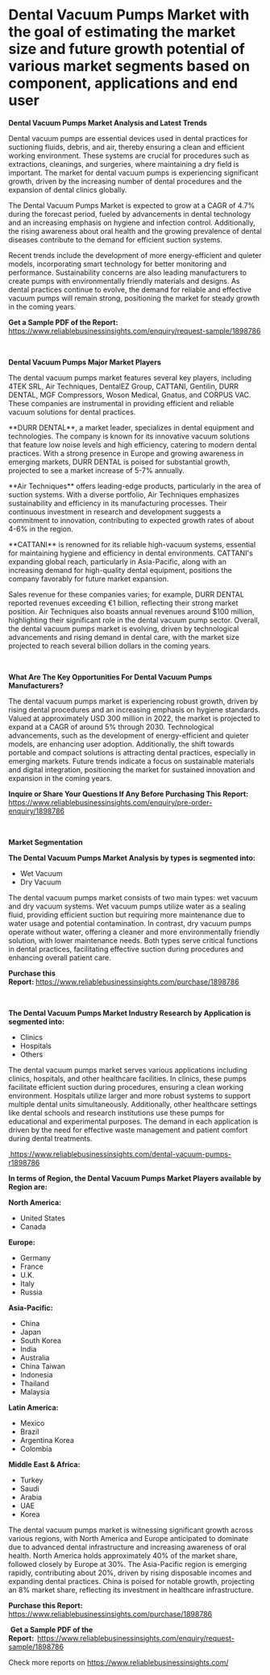 <p><h1>Dental Vacuum Pumps Market with the goal of estimating the market size and future growth potential of various market segments based on component, applications and end user</h1></p><p><strong>Dental Vacuum Pumps Market Analysis and Latest Trends</strong></p>
<p><p>Dental vacuum pumps are essential devices used in dental practices for suctioning fluids, debris, and air, thereby ensuring a clean and efficient working environment. These systems are crucial for procedures such as extractions, cleanings, and surgeries, where maintaining a dry field is important. The market for dental vacuum pumps is experiencing significant growth, driven by the increasing number of dental procedures and the expansion of dental clinics globally.</p><p>The Dental Vacuum Pumps Market is expected to grow at a CAGR of 4.7% during the forecast period, fueled by advancements in dental technology and an increasing emphasis on hygiene and infection control. Additionally, the rising awareness about oral health and the growing prevalence of dental diseases contribute to the demand for efficient suction systems. </p><p>Recent trends include the development of more energy-efficient and quieter models, incorporating smart technology for better monitoring and performance. Sustainability concerns are also leading manufacturers to create pumps with environmentally friendly materials and designs. As dental practices continue to evolve, the demand for reliable and effective vacuum pumps will remain strong, positioning the market for steady growth in the coming years.</p></p>
<p><strong>Get a Sample PDF of the Report:&nbsp;</strong> <a href="https://www.reliablebusinessinsights.com/enquiry/request-sample/1898786?utm_campaign=2099&utm_medium=2&utm_source=Github&utm_content=ia&utm_term=16022025&utm_id=dental-vacuum-pumps">https://www.reliablebusinessinsights.com/enquiry/request-sample/1898786</a></p>
<p>&nbsp;</p>
<p><strong>Dental Vacuum Pumps Major Market Players</strong></p>
<p><p>The dental vacuum pumps market features several key players, including 4TEK SRL, Air Techniques, DentalEZ Group, CATTANI, Gentilin, DURR DENTAL, MGF Compressors, Woson Medical, Gnatus, and CORPUS VAC. These companies are instrumental in providing efficient and reliable vacuum solutions for dental practices.</p><p>**DURR DENTAL**, a market leader, specializes in dental equipment and technologies. The company is known for its innovative vacuum solutions that feature low noise levels and high efficiency, catering to modern dental practices. With a strong presence in Europe and growing awareness in emerging markets, DURR DENTAL is poised for substantial growth, projected to see a market increase of 5-7% annually.</p><p>**Air Techniques** offers leading-edge products, particularly in the area of suction systems. With a diverse portfolio, Air Techniques emphasizes sustainability and efficiency in its manufacturing processes. Their continuous investment in research and development suggests a commitment to innovation, contributing to expected growth rates of about 4-6% in the region.</p><p>**CATTANI** is renowned for its reliable high-vacuum systems, essential for maintaining hygiene and efficiency in dental environments. CATTANI's expanding global reach, particularly in Asia-Pacific, along with an increasing demand for high-quality dental equipment, positions the company favorably for future market expansion.</p><p>Sales revenue for these companies varies; for example, DURR DENTAL reported revenues exceeding €1 billion, reflecting their strong market position. Air Techniques also boasts annual revenues around $100 million, highlighting their significant role in the dental vacuum pump sector. Overall, the dental vacuum pumps market is evolving, driven by technological advancements and rising demand in dental care, with the market size projected to reach several billion dollars in the coming years.</p></p>
<p>&nbsp;</p>
<p><strong>What Are The Key Opportunities For Dental Vacuum Pumps Manufacturers?</strong></p>
<p><p>The dental vacuum pumps market is experiencing robust growth, driven by rising dental procedures and an increasing emphasis on hygiene standards. Valued at approximately USD 300 million in 2022, the market is projected to expand at a CAGR of around 5% through 2030. Technological advancements, such as the development of energy-efficient and quieter models, are enhancing user adoption. Additionally, the shift towards portable and compact solutions is attracting dental practices, especially in emerging markets. Future trends indicate a focus on sustainable materials and digital integration, positioning the market for sustained innovation and expansion in the coming years.</p></p>
<p><strong>Inquire or Share Your Questions If Any Before Purchasing This Report:</strong> <a href="https://www.reliablebusinessinsights.com/enquiry/pre-order-enquiry/1898786?utm_campaign=2099&utm_medium=2&utm_source=Github&utm_content=ia&utm_term=16022025&utm_id=dental-vacuum-pumps">https://www.reliablebusinessinsights.com/enquiry/pre-order-enquiry/1898786</a></p>
<p>&nbsp;</p>
<p><strong>Market Segmentation</strong></p>
<p><strong>The Dental Vacuum Pumps Market Analysis by types is segmented into:</strong></p>
<p><ul><li>Wet Vacuum</li><li>Dry Vacuum</li></ul></p>
<p><p>The dental vacuum pumps market consists of two main types: wet vacuum and dry vacuum systems. Wet vacuum pumps utilize water as a sealing fluid, providing efficient suction but requiring more maintenance due to water usage and potential contamination. In contrast, dry vacuum pumps operate without water, offering a cleaner and more environmentally friendly solution, with lower maintenance needs. Both types serve critical functions in dental practices, facilitating effective suction during procedures and enhancing overall patient care.</p></p>
<p><strong>Purchase this Report:&nbsp;</strong><a href="https://www.reliablebusinessinsights.com/purchase/1898786?utm_campaign=2099&utm_medium=2&utm_source=Github&utm_content=ia&utm_term=16022025&utm_id=dental-vacuum-pumps">https://www.reliablebusinessinsights.com/purchase/1898786</a></p>
<p>&nbsp;</p>
<p><strong>The Dental Vacuum Pumps Market Industry Research by Application is segmented into:</strong></p>
<p><ul><li>Clinics</li><li>Hospitals</li><li>Others</li></ul></p>
<p><p>The dental vacuum pumps market serves various applications including clinics, hospitals, and other healthcare facilities. In clinics, these pumps facilitate efficient suction during procedures, ensuring a clean working environment. Hospitals utilize larger and more robust systems to support multiple dental units simultaneously. Additionally, other healthcare settings like dental schools and research institutions use these pumps for educational and experimental purposes. The demand in each application is driven by the need for effective waste management and patient comfort during dental treatments.</p></p>
<p><a href="https://www.reliablebusinessinsights.com/dental-vacuum-pumps-r1898786?utm_campaign=2099&utm_medium=2&utm_source=Github&utm_content=ia&utm_term=16022025&utm_id=dental-vacuum-pumps">&nbsp;https://www.reliablebusinessinsights.com/dental-vacuum-pumps-r1898786</a></p>
<p><strong>In terms of Region, the Dental Vacuum Pumps Market Players available by Region are:</strong></p>
<p>
    <p> <strong> North America: </strong>
        <ul>
            <li>United States</li>
            <li>Canada</li>
        </ul>
        </p> 
    <p> <strong> Europe: </strong>
        <ul>
            <li>Germany</li>
            <li>France</li>
            <li>U.K.</li>
            <li>Italy</li>
            <li>Russia</li>
        </ul>
        </p> 
    <p> <strong> Asia-Pacific: </strong>
        <ul>
            <li>China</li>
            <li>Japan</li>
            <li>South Korea</li>
            <li>India</li>
            <li>Australia</li>
            <li>China Taiwan</li>
            <li>Indonesia</li>
            <li>Thailand</li>
            <li>Malaysia</li>
        </ul>
        </p> 
    <p> <strong> Latin America: </strong>
        <ul>
            <li>Mexico</li>
            <li>Brazil</li>
            <li>Argentina Korea</li>
            <li>Colombia</li>
        </ul>
        </p> 
    <p> <strong> Middle East & Africa: </strong>
        <ul>
            <li>Turkey</li>
            <li>Saudi</li>
            <li>Arabia</li>
            <li>UAE</li>
            <li>Korea</li>
        </ul>
    </p>
    </p>
<p><p>The dental vacuum pumps market is witnessing significant growth across various regions, with North America and Europe anticipated to dominate due to advanced dental infrastructure and increasing awareness of oral health. North America holds approximately 40% of the market share, followed closely by Europe at 30%. The Asia-Pacific region is emerging rapidly, contributing about 20%, driven by rising disposable incomes and expanding dental practices. China is poised for notable growth, projecting an 8% market share, reflecting its investment in healthcare infrastructure.</p></p>
<p><strong>Purchase this Report: </strong><a href="https://www.reliablebusinessinsights.com/purchase/1898786?utm_campaign=2099&utm_medium=2&utm_source=Github&utm_content=ia&utm_term=16022025&utm_id=dental-vacuum-pumps">https://www.reliablebusinessinsights.com/purchase/1898786</a></p>
<p>&nbsp;<strong>Get a Sample PDF of the Report:&nbsp;&nbsp;</strong><a href="https://www.reliablebusinessinsights.com/enquiry/request-sample/1898786?utm_campaign=2099&utm_medium=2&utm_source=Github&utm_content=ia&utm_term=16022025&utm_id=dental-vacuum-pumps">https://www.reliablebusinessinsights.com/enquiry/request-sample/1898786</a></p>
<p><strong></strong></p>
<p>Check more reports on <a href="https://www.reliablebusinessinsights.com/?utm_campaign=2099&utm_medium=2&utm_source=Github&utm_content=ia&utm_term=16022025&utm_id=dental-vacuum-pumps">https://www.reliablebusinessinsights.com/</a></p>